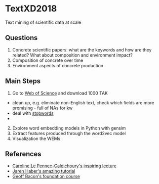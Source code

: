 # TextXD2018
Text mining of scientific data at scale

## Questions 
1. Concrete scientific papers: what are the keywords and how are they related? What about composition and environment impact?
2. Composition of concrete over time
3. Environment aspects of concrete production

## Main Steps
1. Go to [Web of Science](http://www.webofknowledge.com/) and download 1000 TAK
  - clean up, e.g. eliminate non-English text, check which fields are more promising - full of NAs for kw 
  - deal with [stopwords](https://pythonspot.com/nltk-stop-words/)
  - 
2. Explore word embedding models in Python with gensim 
3. Extract features produced through the word2vec model
4. Visualization the WEMs

## References
- [Caroline Le Pennec-Caldichoury's inspiring lecture](http://www.textxd.org/programs/textxd2018/)
- [Jaren Haber's amazing tutorial](https://github.com/TextXD/charters4textxd2018)
- [Geoff Bacon's foundation course](http://www.textxd.org/programs/textxd2018/)
